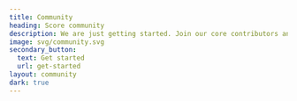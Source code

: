 ```yaml
---
title: Community
heading: Score community
description: We are just getting started. Join our core contributors and community members to help us shape the future of cloud native config management.
image: svg/community.svg
secondary_button:
  text: Get started
  url: get-started
layout: community
dark: true
---
```

